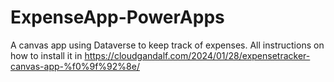 # ExpenseApp-PowerApps
A canvas app using Dataverse to keep track of expenses. All instructions on how to install it in https://cloudgandalf.com/2024/01/28/expensetracker-canvas-app-%f0%9f%92%8e/

